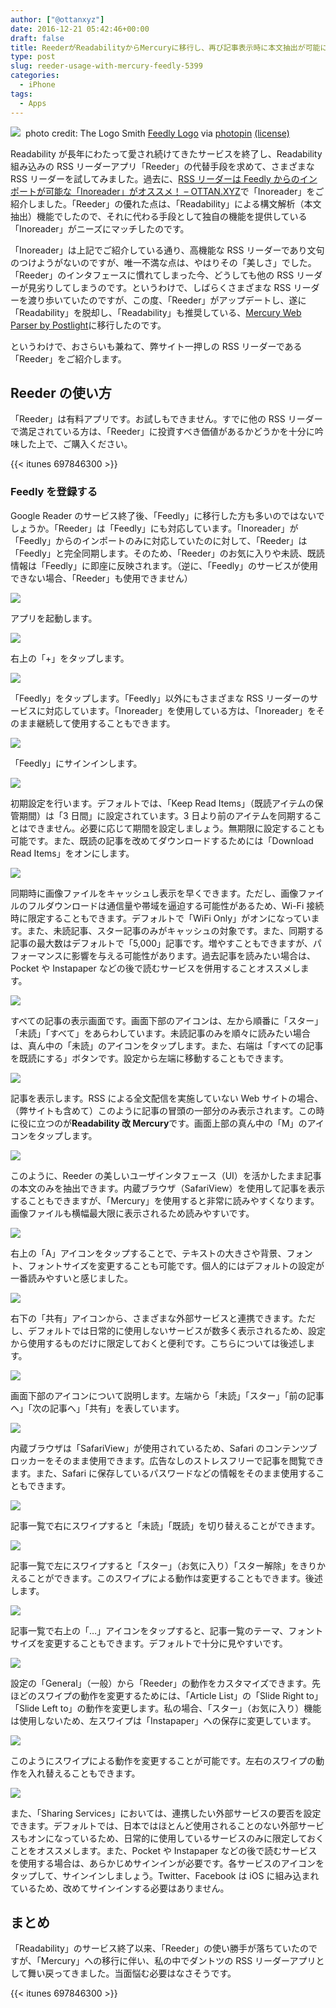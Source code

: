 ```yaml
---
author: ["@ottanxyz"]
date: 2016-12-21 05:42:46+00:00
draft: false
title: ReederがReadabilityからMercuryに移行し、再び記事表示時に本文抽出が可能に
type: post
slug: reeder-usage-with-mercury-feedly-5399
categories:
  - iPhone
tags:
  - Apps
---
```


![](/uploads/2016/12/161221-585a16739b9b2.jpg)
 photo credit: The Logo Smith [Feedly Logo](http://www.flickr.com/photos/49734147@N00/4853880084) via [photopin](http://photopin.com) [(license)](https://creativecommons.org/licenses/by-nc-nd/2.0/)

Readability が長年にわたって愛され続けてきたサービスを終了し、Readability 組み込みの RSS リーダーアプリ「Reeder」の代替手段を求めて、さまざまな RSS リーダーを試してみました。過去に、[RSS リーダーは Feedly からのインポートが可能な「Inoreader」がオススメ！ – OTTAN.XYZ](/posts/2016/11/rss-reader-inoreader-readability-5213/)で「Inoreader」をご紹介しました。「Reeder」の優れた点は、「Readability」による構文解析（本文抽出）機能でしたので、それに代わる手段として独自の機能を提供している「Inoreader」がニーズにマッチしたのです。

「Inoreader」は上記でご紹介している通り、高機能な RSS リーダーであり文句のつけようがないのですが、唯一不満な点は、やはりその「美しさ」でした。「Reeder」のインタフェースに慣れてしまった今、どうしても他の RSS リーダーが見劣りしてしまうのです。というわけで、しばらくさまざまな RSS リーダーを渡り歩いていたのですが、この度、「Reeder」がアップデートし、遂に「Readability」を脱却し、「Readability」も推奨している、[Mercury Web Parser by Postlight](https://mercury.postlight.com/web-parser/)に移行したのです。

というわけで、おさらいも兼ねて、弊サイト一押しの RSS リーダーである「Reeder」をご紹介します。

## Reeder の使い方

「Reeder」は有料アプリです。お試しもできません。すでに他の RSS リーダーで満足されている方は、「Reeder」に投資すべき価値があるかどうかを十分に吟味した上で、ご購入ください。

{{< itunes 697846300 >}}

### Feedly を登録する

Google Reader のサービス終了後、「Feedly」に移行した方も多いのではないでしょうか。「Reeder」は「Feedly」にも対応しています。「Inoreader」が「Feedly」からのインポートのみに対応していたのに対して、「Reeder」は「Feedly」と完全同期します。そのため、「Reeder」のお気に入りや未読、既読情報は「Feedly」に即座に反映されます。（逆に、「Feedly」のサービスが使用できない場合、「Reeder」も使用できません）

![](/uploads/2016/12/161221-585a0ea7c92d6.png)

アプリを起動します。

![](/uploads/2016/12/161221-585a0eaf1e4c9.png)

右上の「+」をタップします。

![](/uploads/2016/12/161221-585a0eb589fc8.png)

「Feedly」をタップします。「Feedly」以外にもさまざまな RSS リーダーのサービスに対応しています。「Inoreader」を使用している方は、「Inoreader」をそのまま継続して使用することもできます。

![](/uploads/2016/12/161221-585a0ebb64a66.png)

「Feedly」にサインインします。

![](/uploads/2016/12/161221-585a0ec03f4ff.png)

初期設定を行います。デフォルトでは、「Keep Read Items」（既読アイテムの保管期間）は「3 日間」に設定されています。3 日より前のアイテムを同期することはできません。必要に応じて期間を設定しましょう。無期限に設定することも可能です。また、既読の記事を改めてダウンロードするためには「Download Read Items」をオンにします。

![](/uploads/2016/12/161221-585a0ed15d26e.png)

同期時に画像ファイルをキャッシュし表示を早くできます。ただし、画像ファイルのフルダウンロードは通信量や帯域を逼迫する可能性があるため、Wi-Fi 接続時に限定することもできます。デフォルトで「WiFi Only」がオンになっています。また、未読記事、スター記事のみがキャッシュの対象です。また、同期する記事の最大数はデフォルトで「5,000」記事です。増やすこともできますが、パフォーマンスに影響を与える可能性があります。過去記事を読みたい場合は、Pocket や Instapaper などの後で読むサービスを併用することオススメします。

![](/uploads/2016/12/161221-585a0ed785b23.png)

すべての記事の表示画面です。画面下部のアイコンは、左から順番に「スター」「未読」「すべて」をあらわしています。未読記事のみを順々に読みたい場合は、真ん中の「未読」のアイコンをタップします。また、右端は「すべての記事を既読にする」ボタンです。設定から左端に移動することもできます。

![](/uploads/2016/12/161221-585a0edcbe1c5.png)

記事を表示します。RSS による全文配信を実施していない Web サイトの場合、（弊サイトも含めて）このように記事の冒頭の一部分のみ表示されます。この時に役に立つのが**Readability 改 Mercury**です。画面上部の真ん中の「M」のアイコンをタップします。

![](/uploads/2016/12/161221-585a0ee2aebf4.png)

このように、Reeder の美しいユーザインタフェース（UI）を活かしたまま記事の本文のみを抽出できます。内蔵ブラウザ（SafariView）を使用して記事を表示することもできますが、「Mercury」を使用すると非常に読みやすくなります。画像ファイルも横幅最大限に表示されるため読みやすいです。

![](/uploads/2016/12/161221-585a0eea074a0.png)

右上の「A」アイコンをタップすることで、テキストの大きさや背景、フォント、フォントサイズを変更することも可能です。個人的にはデフォルトの設定が一番読みやすいと感じました。

![](/uploads/2016/12/161221-585a0ef0de660.png)

右下の「共有」アイコンから、さまざまな外部サービスと連携できます。ただし、デフォルトでは日常的に使用しないサービスが数多く表示されるため、設定から使用するものだけに限定しておくと便利です。こちらについては後述します。

![](/uploads/2016/12/161221-585a0ef81ffda.png)

画面下部のアイコンについて説明します。左端から「未読」「スター」「前の記事へ」「次の記事へ」「共有」を表しています。

![](/uploads/2016/12/161221-585a0eff39671.png)

内蔵ブラウザは「SafariView」が使用されているため、Safari のコンテンツブロッカーをそのまま使用できます。広告なしのストレスフリーで記事を閲覧できます。また、Safari に保存しているパスワードなどの情報をそのまま使用することもできます。

![](/uploads/2016/12/161221-585a0f05b2c2d.png)

記事一覧で右にスワイプすると「未読」「既読」を切り替えることができます。

![](/uploads/2016/12/161221-585a0f0c02060.png)

記事一覧で左にスワイプすると「スター」（お気に入り）「スター解除」をきりかえることができます。このスワイプによる動作は変更することもできます。後述します。

![](/uploads/2016/12/161221-585a0f12c328c.png)

記事一覧で右上の「…」アイコンをタップすると、記事一覧のテーマ、フォントサイズを変更することもできます。デフォルトで十分に見やすいです。

![](/uploads/2016/12/161221-585a0f19057b7.png)

設定の「General」（一般）から「Reeder」の動作をカスタマイズできます。先ほどのスワイプの動作を変更するためには、「Article List」の「Slide Right to」「Slide Left to」の動作を変更します。私の場合、「スター」（お気に入り）機能は使用しないため、左スワイプは「Instapaper」への保存に変更しています。

![](/uploads/2016/12/161221-585a0f2016d6f.png)

このようにスワイプによる動作を変更することが可能です。左右のスワイプの動作を入れ替えることもできます。

![](/uploads/2016/12/161221-585a0f268cc72.png)

また、「Sharing Services」においては、連携したい外部サービスの要否を設定できます。デフォルトでは、日本ではほとんど使用されることのない外部サービスもオンになっているため、日常的に使用しているサービスのみに限定しておくことをオススメします。また、Pocket や Instapaper などの後で読むサービスを使用する場合は、あらかじめサインインが必要です。各サービスのアイコンをタップして、サインインしましょう。Twitter、Facebook は iOS に組み込まれているため、改めてサインインする必要はありません。

## まとめ

「Readability」のサービス終了以来、「Reeder」の使い勝手が落ちていたのですが、「Mercury」への移行に伴い、私の中でダントツの RSS リーダーアプリとして舞い戻ってきました。当面悩む必要はなさそうです。

{{< itunes 697846300 >}}
